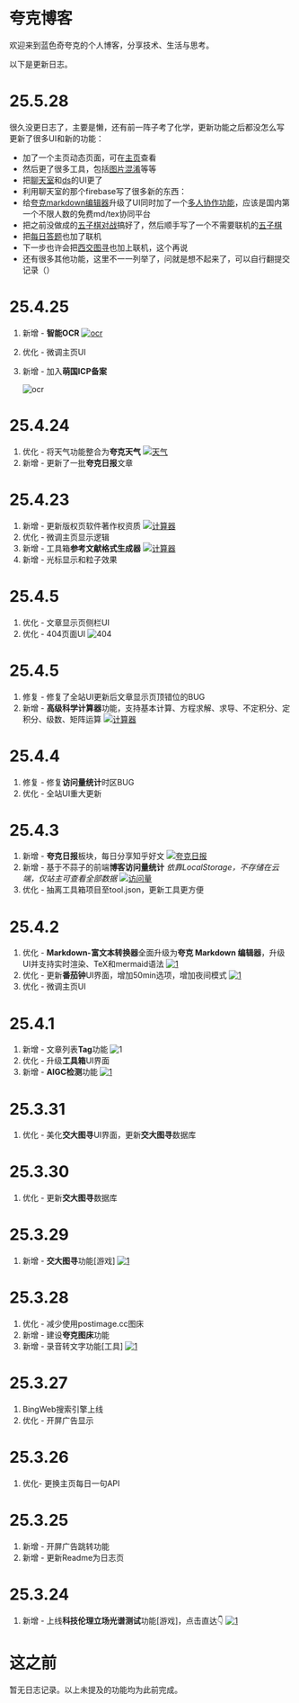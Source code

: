 # 夸克博客

欢迎来到蓝色奇夸克的个人博客，分享技术、生活与思考。

以下是更新日志。

# 25.5.28
很久没更日志了，主要是懒，还有前一阵子考了化学，更新功能之后都没怎么写
更新了很多UI和新的功能：
- 加了一个主页动态页面，可在[主页](https://lsqkk.github.io)查看
- 然后更了很多工具，包括[图片混淆](lsqkk.github.io/tool/tphx)等等
- 把[聊天室](lsqkk.github.io/chat)和[ds](lsqkk.github.io/ds)的UI更了
- 利用聊天室的那个firebase写了很多新的东西：
 - 给[夸克markdown编辑器](lsqkk.github.io/tool/tool-md)升级了UI同时加了一个[多人协作功能](lsqkk.github.io/tool/co-md)，应该是国内第一个不限人数的免费md/tex协同平台
 - 把之前没做成的[五子棋对战](lsqkk.github.io/games/5ziqi)搞好了，然后顺手写了一个不需要联机的[五子棋](lsqkk.github.io/games/5ziqi-p)
 - 把[每日答题](lsqkk.github.io/games/dati)也加了联机
 - 下一步也许会把[西交图寻](lsqkk.github.io/games/xjtx)也加上联机，这个再说
- 还有很多其他功能，这里不一一列举了，问就是想不起来了，可以自行翻提交记录（）

# 25.4.25
1. 新增 - **智能OCR**
   [![ocr](https://cdn.jsdelivr.net/gh/lsqkk/image@main/20250425234201528.png)](https://lsqkk.github.io/tool/ocr.html)
2. 优化 - 微调主页UI
3. 新增 - 加入**萌国ICP备案**

   ![ocr](https://cdn.jsdelivr.net/gh/lsqkk/image@main/20250425234319953.png)
   
# 25.4.24
1. 优化 - 将天气功能整合为**夸克天气**
   [![天气](https://cdn.jsdelivr.net/gh/lsqkk/image@main/20250425233958281.png)](https://lsqkk.github.io/tool/weather.html)
2. 新增 - 更新了一批**夸克日报**文章
   
# 25.4.23
1. 新增 - 更新版权页软件著作权资质
   [![计算器](https://cdn.jsdelivr.net/gh/lsqkk/image@main/20250423223555415.png)](https://lsqkk.github.io/post.html?file=copyright.md)
2. 优化 - 微调主页显示逻辑
3. 新增 - 工具箱**参考文献格式生成器**
   [![计算器](https://cdn.jsdelivr.net/gh/lsqkk/image@main/20250423223438315.png)](https://lsqkk.github.io/tool/ref.html)
4. 新增 - 光标显示和粒子效果
   
# 25.4.5
1. 优化 - 文章显示页侧栏UI
2. 优化 - 404页面UI
   ![404](https://cdn.jsdelivr.net/gh/lsqkk/image@main/20250406213856216.png)
# 25.4.5
1. 修复 - 修复了全站UI更新后文章显示页顶错位的BUG
2. 新增 - **高级科学计算器**功能，支持基本计算、方程求解、求导、不定积分、定积分、级数、矩阵运算
      [![计算器](https://cdn.jsdelivr.net/gh/lsqkk/image@main/20250406213509565.png)](https://lsqkk.github.io/tool/calculator.html)
# 25.4.4
1. 修复 - 修复**访问量统计**时区BUG
2. 优化 - 全站UI重大更新

# 25.4.3
1. 新增 - **夸克日报**板块，每日分享知乎好文
   [![夸克日报](https://cdn.jsdelivr.net/gh/lsqkk/image@main/20250403201933825.png)](https://lsqkk.github.io/daily)
2. 新增 - 基于不蒜子的前端**博客访问量统计**
   *依靠LocalStorage，不存储在云端，仅站主可查看全部数据*
   [![访问量](https://cdn.jsdelivr.net/gh/lsqkk/image@main/20250403202110406.png)](https://lsqkk.github.io/stats.html)
3. 优化 - 抽离工具箱项目至tool.json，更新工具更方便
# 25.4.2
1. 优化 - **Markdown-富文本转换器**全面升级为**夸克 Markdown 编辑器**，升级UI并支持实时渲染、TeX和mermaid语法
   [![1](https://cdn.jsdelivr.net/gh/lsqkk/image@main/20250402113721166.png)](https://lsqkk.github.io/tool/tool-md.html)
2. 优化 - 更新**番茄钟**UI界面，增加50min选项，增加夜间模式
   [![1](https://cdn.jsdelivr.net/gh/lsqkk/image@main/20250402145833893.png)](https://lsqkk.github.io/tool/pomodoro.html)
3. 优化 - 微调主页UI
# 25.4.1
1. 新增 - 文章列表**Tag**功能
   ![1](https://cdn.jsdelivr.net/gh/lsqkk/image@main/20250401164653138.png)
2. 优化 - 升级**工具箱**UI界面
3. 新增 - **AIGC检测**功能
  [![1](https://cdn.jsdelivr.net/gh/lsqkk/image@main/IMG_20250401_221432.jpg)](https://lsqkk.github.io/tool/aigc.html)
# 25.3.31
1. 优化 - 美化**交大图寻**UI界面，更新**交大图寻**数据库

# 25.3.30
1. 优化 - 更新**交大图寻**数据库

# 25.3.29
1. 新增 - **交大图寻**功能[游戏]
     [![1](https://lsqkk.github.io/games/8.png)](https://lsqkk.github.io/games/xjtx)
   
# 25.3.28
1. 优化 - 减少使用postimage.cc图床
2. 新增 - 建设**夸克图床**功能
3. 新增 - 录音转文字功能[工具]
  [![1](https://cdn.jsdelivr.net/gh/lsqkk/image@main/20250328202102461.png)](https://lsqkk.github.io/tool/tool-audio2txt.html)

# 25.3.27
1. BingWeb搜索引擎上线
2. 优化 - 开屏广告显示

# 25.3.26
1. 优化- 更换主页每日一句API

# 25.3.25
1. 新增 - 开屏广告跳转功能
2. 新增 - 更新Readme为日志页

# 25.3.24
1. 新增 - 上线**科技伦理立场光谱测试**功能[游戏]，点击直达👇
[![1](https://i.postimg.cc/MKdcZ4cm/image.png)](https://lsqkk.github.io/estest)

# 这之前
暂无日志记录。以上未提及的功能均为此前完成。
